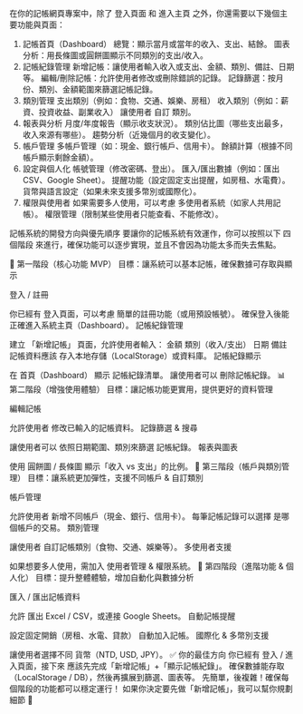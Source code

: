 在你的記帳網頁專案中，除了 登入頁面 和 進入主頁 之外，你還需要以下幾個主要功能與頁面：

1. 記帳首頁（Dashboard）
總覽：顯示當月或當年的收入、支出、結餘。
圖表分析：用長條圖或圓餅圖顯示不同類別的支出/收入。
2. 記帳紀錄管理
新增記帳：讓使用者輸入收入或支出、金額、類別、備註、日期等。
編輯/刪除記帳：允許使用者修改或刪除錯誤的記錄。
記錄篩選：按月份、類別、金額範圍來篩選記帳記錄。
3. 類別管理
支出類別（例如：食物、交通、娛樂、房租）
收入類別（例如：薪資、投資收益、副業收入）
讓使用者 自訂 類別。
4. 報表與分析
月度/年度報告（顯示收支狀況）。
類別佔比圖（哪些支出最多，收入來源有哪些）。
趨勢分析（近幾個月的收支變化）。
5. 帳戶管理
多帳戶管理（如：現金、銀行帳戶、信用卡）。
餘額計算（根據不同帳戶顯示剩餘金額）。
6. 設定與個人化
帳號管理（修改密碼、登出）。
匯入/匯出數據（例如：匯出 CSV、Google Sheet）。
提醒功能（設定固定支出提醒，如房租、水電費）。
貨幣與語言設定（如果未來支援多幣別或國際化）。
7. 權限與使用者
如果需要多人使用，可以考慮 多使用者系統（如家人共用記帳）。
權限管理（限制某些使用者只能查看、不能修改）。



記帳系統的開發方向與優先順序
要讓你的記帳系統有效運作，你可以按照以下 四個階段 來進行，確保功能可以逐步實現，並且不會因為功能太多而失去焦點。

🚀 第一階段（核心功能 MVP）
目標：讓系統可以基本記帳，確保數據可存取與顯示

登入 / 註冊

你已經有 登入頁面，可以考慮 簡單的註冊功能（或用預設帳號）。
確保登入後能正確進入系統主頁（Dashboard）。
記帳紀錄管理

建立 「新增記帳」 頁面，允許使用者輸入：
金額
類別（收入/支出）
日期
備註
記帳資料應該 存入本地存儲（LocalStorage）或資料庫。
記帳紀錄顯示

在 首頁（Dashboard） 顯示 記帳紀錄清單。
讓使用者可以 刪除記帳紀錄。
📊 第二階段（增強使用體驗）
目標：讓記帳功能更實用，提供更好的資料管理

編輯記帳

允許使用者 修改已輸入的記帳資料。
記錄篩選 & 搜尋

讓使用者可以 依照日期範圍、類別來篩選 記帳紀錄。
報表與圖表

使用 圓餅圖 / 長條圖 顯示「收入 vs 支出」的比例。
📌 第三階段（帳戶與類別管理）
目標：讓系統更加彈性，支援不同帳戶 & 自訂類別

帳戶管理

允許使用者 新增不同帳戶（現金、銀行、信用卡）。
每筆記帳記錄可以選擇 是哪個帳戶的交易。
類別管理

讓使用者 自訂記帳類別（食物、交通、娛樂等）。
多使用者支援

如果想要多人使用，需加入 使用者管理 & 權限系統。
🔔 第四階段（進階功能 & 個人化）
目標：提升整體體驗，增加自動化與數據分析

匯入 / 匯出記帳資料

允許 匯出 Excel / CSV，或連接 Google Sheets。
自動記帳提醒

設定固定開銷（房租、水電、貸款） 自動加入記帳。
國際化 & 多幣別支援

讓使用者選擇不同 貨幣（NTD, USD, JPY）。
✅ 你的最佳方向
你已經有 登入 / 進入頁面，接下來 應該先完成「新增記帳」+「顯示記帳紀錄」。
確保數據能存取（LocalStorage / DB），然後再擴展到篩選、圖表等。
先簡單，後複雜！確保每個階段的功能都可以穩定運行！
如果你決定要先做「新增記帳」，我可以幫你規劃細節 🚀